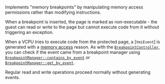 Implements "memory breakpoints" by manipulating memory access permissions rather
than modifying instructions.

When a breakpoint is inserted, the page is marked as non-executable - the guest
can read or write to the page but cannot execute code from it without triggering
an exception.

When a VCPU tries to execute code from the protected page, a [`VmiEvent`] is
generated with a [memory access] reason. As with the [`BreakpointController`],
you can check if the event came from a breakpoint manager using
[`BreakpointManager::contains_by_event`] or [`BreakpointManager::get_by_event`].

Regular read and write operations proceed normally without generating events.

[software breakpoint]: vmi_core::arch::EventReason::as_software_breakpoint
[memory access]: vmi_core::arch::EventReason::as_memory_access
[`BreakpointController`]: crate::bpm::BreakpointController
[`BreakpointManager::contains_by_event`]: crate::bpm::BreakpointManager::contains_by_event
[`BreakpointManager::get_by_event`]: crate::bpm::BreakpointManager::get_by_event

